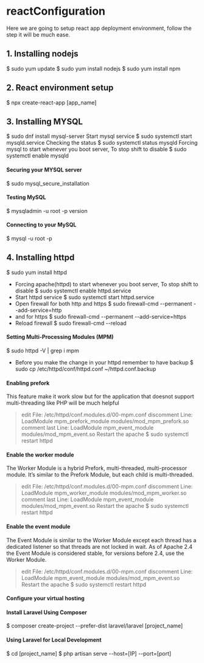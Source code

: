 # reactConfiguration
Here we are going to setup react app deployment environment, follow the step it will be much ease.
## 1. Installing nodejs
$ sudo yum update
$ sudo yum install nodejs
$ sudo yum install npm

## 2. React environment setup
$ npx create-react-app [app_name]

## 3. Installing MYSQL
  $ sudo dnf install mysql-server
Start mysql service
  $ sudo systemctl start mysqld.service
Checking the status
  $ sudo systemctl status mysqld
Forcing mysql to start whenever you boot server, To stop shift to disable
  $ sudo systemctl enable mysqld
#### Securing your MYSQL server
  $ sudo mysql_secure_installation
#### Testing MySQL
  $ mysqladmin -u root -p version
#### Connecting to your MySQL
  $ mysql -u root -p

## 4. Installing httpd
  $ sudo yum install httpd
* Forcing apache(httpd) to start whenever you boot server, To stop shift to disable
  $ sudo systemctl enable httpd.service
* Start httpd service
  $ sudo systemctl start httpd.service
* Open firewall for both http and https
  $ sudo firewall-cmd --permanent --add-service=http
* and for https
  $ sudo firewall-cmd --permanent --add-service=https
* Reload firewall
  $ sudo firewall-cmd --reload
#### Setting Multi-Processing Modules (MPM)
  $ sudo httpd -V | grep i mpm
* Before you make the change in your httpd remember to have backup
  $ sudo cp /etc/httpd/conf/httpd.conf ~/httpd.conf.backup
  
#### Enabling prefork
This feature make it work slow but for the application that doesnot support multi-threading like PHP will be much helpful
> edit File: /etc/httpd/conf.modules.d/00-mpm.conf
> discomment Line: LoadModule mpm_prefork_module modules/mod_mpm_prefork.so
> comment last Line: LoadModule mpm_event_module modules/mod_mpm_event.so
Restart the apache
$ sudo systemctl restart httpd

#### Enable the worker module
The Worker Module is a hybrid Prefork, multi-threaded, multi-processor module. It’s similar to the Prefork Module, but each child is multi-threaded.
> edit File: /etc/httpd/conf.modules.d/00-mpm.conf
> discomment Line: LoadModule mpm_worker_module modules/mod_mpm_worker.so
> comment last Line: LoadModule mpm_event_module modules/mod_mpm_event.so
Restart the apache
$ sudo systemctl restart httpd

#### Enable the event module
The Event Module is similar to the Worker Module except each thread has a dedicated listener so that threads are not locked in wait. As of Apache 2.4 the Event Module is considered stable, for versions before 2.4, use the Worker Module.
> edit File: /etc/httpd/conf.modules.d/00-mpm.conf
> discomment Line: LoadModule mpm_event_module modules/mod_mpm_event.so
Restart the apache
$ sudo systemctl restart httpd

#### Configure your virtual hosting

#### Install Laravel Using Composer
$ composer create-project --prefer-dist laravel/laravel [project_name]

#### Using Laravel for Local Development
$ cd [project_name]
$ php artisan serve --host=[IP] --port=[port]

